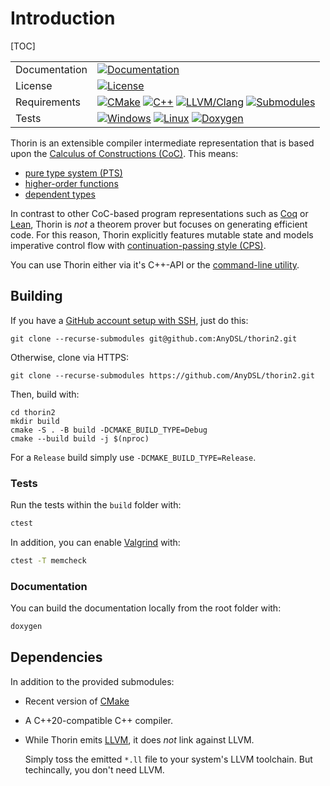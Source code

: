# Introduction

[TOC]

<table>
    <tr>
        <td>Documentation</td>
        <td><a href=https://anydsl.github.io/thorin2><img src="https://img.shields.io/badge/docs-master-yellowgreen?logo=gitbook&logoColor=white" alt="Documentation"></a></td>
    </tr>
    <tr>
        <td>License</td>
        <td><a href="https://github.com/AnyDSL/thorin2/blob/master/LICENSE.TXT"><img src="https://img.shields.io/github/license/anydsl/thorin2?logo=LibreOffice" alt="License"></a></td>
    </tr>
    <tr>
        <td>Requirements</td>
        <td>
            <a href="https://cmake.org/"><img src="https://img.shields.io/badge/cmake-3.7-blue.svg?logo=cmake" alt="CMake"></a>
            <a href="https://isocpp.org/"><img src="https://img.shields.io/badge/standard-C%2B%2B%2020-blue.svg?logo=C%2B%2B" alt="C++"></a>
            <a href="https://llvm.org/"><img src="https://img.shields.io/badge/LLVM%2FClang-13-blue?logo=llvm" alt="LLVM/Clang"></a>
            <a href="https://github.com/AnyDSL/thorin2/tree/master/modules"><img src="https://img.shields.io/badge/submodules-5-blue?logo=git&logoColor=white" alt="Submodules"></a>
        </td>
    </tr>
    <tr>
        <td>Tests</td>
        <td>
            <a href="https://github.com/AnyDSL/thorin2/actions/workflows/windows.yml"><img src="https://img.shields.io/github/workflow/status/anydsl/thorin2/windows?logo=windows&label=windows" alt="Windows"></a>
            <a href="https://github.com/AnyDSL/thorin2/actions/workflows/linux.yml"><img src="https://img.shields.io/github/workflow/status/anydsl/thorin2/linux?logo=linux&label=linux&logoColor=white" alt="Linux"></a>
            <a href="https://github.com/AnyDSL/thorin2/actions/workflows/doxygen.yml"><img src="https://img.shields.io/github/workflow/status/anydsl/thorin2/doxygen?logo=github&label=doxygen" alt="Doxygen"></a>
        </td>
    </tr>
</table>

Thorin is an extensible compiler intermediate representation that is based upon the [Calculus of Constructions (CoC)](https://en.wikipedia.org/wiki/Calculus_of_constructions).
This means:
* [pure type system (PTS)](https://en.wikipedia.org/wiki/Pure_type_system)
* [higher-order functions](https://en.wikipedia.org/wiki/Higher-order_function)
* [dependent types](https://en.wikipedia.org/wiki/Dependent_type)

In contrast to other CoC-based program representations such as [Coq](https://coq.inria.fr/) or [Lean](https://leanprover.github.io/), Thorin is *not* a theorem prover but focuses on generating efficient code.
For this reason, Thorin explicitly features mutable state and models imperative control flow with [continuation-passing style (CPS)](https://en.wikipedia.org/wiki/Continuation-passing_style).

You can use Thorin either via it's C++-API or the [command-line utility](cli.md).

## Building

If you have a [GitHub account setup with SSH](https://docs.github.com/en/authentication/connecting-to-github-with-ssh), just do this:
```
git clone --recurse-submodules git@github.com:AnyDSL/thorin2.git
```
Otherwise, clone via HTTPS:
```
git clone --recurse-submodules https://github.com/AnyDSL/thorin2.git
```
Then, build with:
```
cd thorin2
mkdir build
cmake -S . -B build -DCMAKE_BUILD_TYPE=Debug
cmake --build build -j $(nproc)
```
For a `Release` build simply use `-DCMAKE_BUILD_TYPE=Release`.

### Tests

Run the tests within the `build` folder with:
```sh
ctest
```
In addition, you can enable [Valgrind](https://valgrind.org/) with:
```sh
ctest -T memcheck
```

### Documentation

You can build the documentation locally from the root folder with:
```sh
doxygen
```

## Dependencies

In addition to the provided submodules:

* Recent version of [CMake](https://cmake.org/)
* A C++20-compatible C++ compiler.
* While Thorin emits [LLVM](https://llvm.org/), it does *not* link against LLVM.

    Simply toss the emitted `*.ll` file to your system's LLVM toolchain.
    But techincally, you don't need LLVM.

